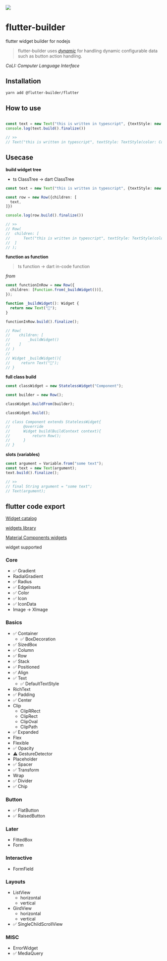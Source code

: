 ![](https://raw.githubusercontent.com/gridaco/coli-flutter-builder/main/docs/cover.jpg)

# flutter-builder

flutter widget builder for nodejs

> flutter-builder uses _[dynamic](https://github.com/gridaco/dynamic)_ for handling dynamic configurable data such as button action handling.

_CoLI: Computer Language Interface_

## Installation

```sh
yarn add @flutter-builder/flutter
```

## How to use

```ts

const text = new Text("this is written in typescript", {textStyle: new TextStyle(color: Colors.black)})
console.log(text.build().finalize())

// >>
// Text("this is written in typescript", textStyle: TextStyle(color: Colors.black))

```

## Usecase

**build widget tree**

- ts ClassTree -> dart ClassTree

```typescript
const text = new Text("this is written in typescript", {textStyle: new TextStyle(color: Colors.black)})

const row = new Row({children: [
  text,
]})

console.log(row.build().finalize())

// >>
// Row(
//	children: [
// 		Text("this is written in typescript", textStyle: TextStyle(color: Colors.black))
// 	]
// );
```

**function as function**

> ts function -> dart in-code function

_from_

```ts
const functionInRow = new Row({
  children: [Function.from(_buildWidget())],
});

function _buildWidget(): Widget {
  return new Text("👋");
}

functionInRow.build().finalize();

// Row(
//    children: [
//        _buildWidget()
//    ]
// )
//
// Widget _buildWidget(){
//     return Text("👋");
// }
```

**full class build**

```typescript
const classWidget = new StatelessWidget("Component");

const builder = new Row();

classWidget.buildFrom(builder);

classWidget.build();

// class Component extends StatelessWidget{
// 		@override
//		Widget build(BuildContext context){
//			return Row();
//		}
// }
```

**slots (variables)**

```typescript
const argument = Variable.from("some text");
const text = new Text(argument);
text.build().finalize();

// >>
// final String argument = "some text";
// Text(argument);
```

## flutter code export

[Widget catalog](https://flutter.dev/docs/development/ui/widgets)

[widgets library](https://api.flutter.dev/flutter/widgets/widgets-library.html)

[Material Components widgets](https://flutter.dev/docs/development/ui/widgets/material)

widget supported

### Core

- ✅ Gradient
- RadialGradient
- ✅ Radius
- ✅ EdgeInsets
- ✅ Color
- ✅ Icon
- ✅ IconData
- Image → XImage

### Basics

- ✅ Container
  - ✅ BoxDecoration
- ✅ SizedBox
- ✅ Column
- ✅ Row
- ✅ Stack
- ✅ Positioned
- ✅ Align
- ✅ Text
  - ✅ DefaultTextStyle
- RichText
- ✅ Padding
- ✅ Center
- Clip
  - ClipRRect
  - ClipRect
  - ClipOval
  - ClipPath
- ✅ Expanded
- Flex
- Flexible
- ✅ Opacity
- ⚠️ GestureDetector
- Placeholder
- ✅ Spacer
- ✅ Transform
- Wrap
- ✅ Divider
- ✅ Chip

### Button

- ✅ FlatButton
- ✅ RaisedButton

### Later

- FittedBox
- Form

### Interactive

- FormField

### Layouts

- ListView
  - horizontal
  - vertical
- GirdView
  - horizontal
  - vertical
- ✅ SingleChildScrollView

### MISC

- ErrorWidget
- ✅ MediaQuery
